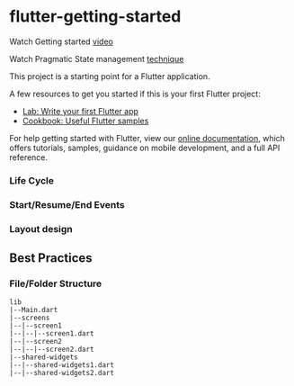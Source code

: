 # flutter-getting-started

Watch Getting started [video](https://www.youtube.com/watch?v=pTJJsmejUOQ)

Watch Pragmatic State management [technique](https://www.youtube.com/watch?v=d_m5csmrf7I)

This project is a starting point for a Flutter application.

A few resources to get you started if this is your first Flutter project:

- [Lab: Write your first Flutter app](https://flutter.dev/docs/get-started/codelab)
- [Cookbook: Useful Flutter samples](https://flutter.dev/docs/cookbook)

For help getting started with Flutter, view our
[online documentation](https://flutter.dev/docs), which offers tutorials,
samples, guidance on mobile development, and a full API reference.


### Life Cycle

### Start/Resume/End Events

### Layout design

## Best Practices
### File/Folder Structure
```
lib
|--Main.dart
|--screens
|--|--screen1
|--|--|--screen1.dart
|--|--screen2
|--|--|--screen2.dart
|--shared-widgets
|--|--shared-widgets1.dart
|--|--shared-widgets2.dart
```


